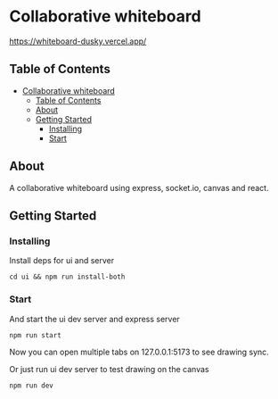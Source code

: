 # Collaborative whiteboard
https://whiteboard-dusky.vercel.app/

## Table of Contents

- [Collaborative whiteboard](#collaborative-whiteboard)
  - [Table of Contents](#table-of-contents)
  - [About ](#about-)
  - [Getting Started ](#getting-started-)
    - [Installing](#installing)
    - [Start](#start)

## About <a name = "about"></a>

A collaborative whiteboard using express, socket.io, canvas and react.

## Getting Started <a name = "getting_started"></a>

### Installing

Install deps for ui and server

```
cd ui && npm run install-both
```

### Start
And start the ui dev server and express server

```
npm run start
```
Now you can open multiple tabs on 127.0.0.1:5173 to see drawing sync.

Or just run ui dev server to test drawing on the canvas
```
npm run dev
```



